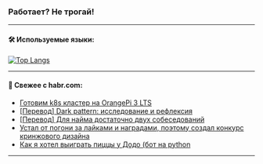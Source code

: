 ### Работает? Не трогай!

---
<!--
#### 🛠️ Technical stack:

![Java](https://img.shields.io/badge/Java-informational?logo=Oracle&style=flat&logoColor=white&color=FF4500)
![Kotlin](https://img.shields.io/badge/Kotlin-informational?logo=Kotlin&style=flat&logoColor=white&color=774D97)
![TS](https://img.shields.io/badge/TypeScript-informational?logo=typeScript&style=flat&logoColor=black&color=017acc)
![Python](https://img.shields.io/badge/Python-informational?logo=Python&style=flat&logoColor=black&color=ffdd54) <br>
![Spring](https://img.shields.io/badge/Spring-informational?logo=Spring&style=flat&logoColor=white&color=6DB33F) 
![SpringBoot](https://img.shields.io/badge/SpringBoot-informational?logo=SpringBoot&style=flat&logoColor=white&color=6DB33F)
![Nest](https://img.shields.io/badge/NestJS-informational?logo=NestJS&style=flat&logoColor=white&color=E0234E) 
![NodeJS](https://img.shields.io/badge/NodeJS-informational?logo=node.js&style=flat&logoColor=white&color=70A760)<br>
![PostgreSQL](https://img.shields.io/badge/PostgreSQL-informational?logo=PostgreSQL&style=flat&logoColor=white&color=DAA520)
![MongoDB](https://img.shields.io/badge/MongoDB-informational?logo=MongoDB&style=flat&logoColor=white&color=870000)
![Apache](https://img.shields.io/badge/Apache-informational?logo=apache&style=flat&logoColor=white&color=f74e28)

___ 
-->

#### 🛠️ Используемые языки:

[![Top Langs](https://github-readme-stats-u2qms2cxw-advtsettinggmailcoms-projects.vercel.app/api/top-langs/?username=zloylis&langs_count=10&hide_title=true&title_color=e6edf3&size_weight=0.5&count_weight=0.5&layout=compact&hide_progress=true&hide_border=true&theme=dracula)](https://github.com/zloylis)

<!---


####  :octocat:&nbsp;&nbsp; Статистика:

![GitHub stats](https://github-readme-stats-u2qms2cxw-advtsettinggmailcoms-projects.vercel.app/api?username=zloylis&show_icons=true&hide_border=true&theme=dracula&title_color=e6edf3&include_all_commits=true&count_private=true&hide_rank=false&hide_title=true&rank_icon=github)
-->
---

#### 💬 Свежее с habr.com:

<!-- BLOG-POST-LIST:START -->
- [Готовим k8s кластер на OrangePi 3 LTS](https://habr.com/ru/articles/828556/?utm_source=habrahabr&utm_medium=rss&utm_campaign=828556)
- [[Перевод] Dark pattern: исследование и рефлексия](https://habr.com/ru/articles/828554/?utm_source=habrahabr&utm_medium=rss&utm_campaign=828554)
- [[Перевод] Для найма достаточно двух собеседований](https://habr.com/ru/companies/productivity_inside/articles/828542/?utm_source=habrahabr&utm_medium=rss&utm_campaign=828542)
- [Устал от погони за лайками и наградами, поэтому создал конкурс кринжового дизайна](https://habr.com/ru/articles/828538/?utm_source=habrahabr&utm_medium=rss&utm_campaign=828538)
- [Как я хотел выиграть пиццы у Додо &lpar;бот на python](https://habr.com/ru/articles/828522/?utm_source=habrahabr&utm_medium=rss&utm_campaign=828522)
<!-- BLOG-POST-LIST:END -->

---
